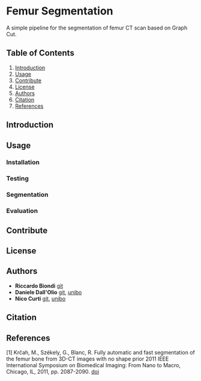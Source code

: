 # Femur Segmentation

A simple pipeline for the segmentation of femur CT scan based on Graph Cut.


## Table of Contents

  1. [Introduction](#Introdouction)
  2. [Usage](#Usage)
  3. [Contribute](#Contribute)
  4. [License](#Lincense)
  5. [Authors](#Authors)
  6. [Citation](#Citation)
  7. [References](#Refereces)


## Introduction

## Usage

### Installation

### Testing

### Segmentation

### Evaluation

## Contribute

## License

## Authors

* **Riccardo Biondi** [git](https://github.com/RiccardoBiondi)
* **Daniele Dall'Olio** [git](https://github.com/DanieleDallOlio), [unibo](https://www.unibo.it/sitoweb/daniele.dallolio)
* **Nico Curti** [git](https://github.com/Nico-Curti), [unibo](https://www.unibo.it/sitoweb/nico.curti2)

## Citation

## References

<a id="1">[1]</a>
Krčah, M., Székely, G., Blanc, R.
Fully automatic and fast segmentation of the femur bone from 3D-CT images with no shape prior
2011 IEEE International Symposium on Biomedical Imaging: From Nano to Macro, Chicago, IL, 2011, pp. 2087-2090. [doi](https://doi.org/10.1109/ISBI.2011.5872823)
